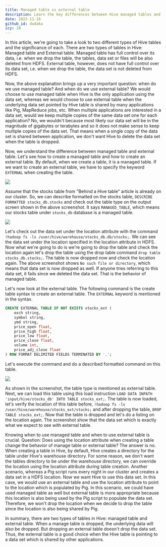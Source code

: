 ```yaml
---
title: Managed table vs external table
description: Learn the key differences between Hive managed tables and external tables, including when to use each type and how dropping tables affects their underlying data in HDFS.
date: 2022-11-16
github_id: dudaka
icy: 10
---
```


In this article, we're going to take a look to two different types of Hive tables and the significance of each. There are two types of tables in Hive: Managed table and External table. Managed table has full control over its data, i.e. when we drop the table, the tables, data set or files will be also deleted from HDFS. External table, however, does not have full control over its data set, i.e. when we drop the table, the data set is not deleted from HDFS.

Now, the above explanation brings up a very important question: when do we use managed table? And when do we use external table? We would choose to use managed table when Hive is the only application using the data set, whereas we would choose to use external table when the underlying data set pointed by Hive table is shared by many applications like Pig, MapReduce jobs, etc. When multiple applications are interested in a data set, would we keep multiple copies of the same data set one for each application? No, we wouldn't because most likely our data set will be in the magnitude of gigabytes or terabytes and so it does not make sense to keep multiple copies of the data set. That means when a single copy of the data set is shared between application, we don't want Hive to delete the data set when the table is dropped.

Now, we understand the difference between managed table and external table. Let's see how to create a managed table and how to create an external table. By default, when we create a table, it is a managed table. If we want to create an external table, we have to specify the keyword `EXTERNAL` when creating the table.

![](assets/managed-table-vs-external-table_managed-table.webp)

Assume that the stocks table from "Behind a Hive table" article is already on our cluster. So, we can describe formatted on the stocks table, `DESCRIBE FORMATTED stocks_db.stocks` and check out the table type on the output screen shown in the above screenshot. It says `MANAGED_TABLE`, which means our stocks table under `stocks_db` database is a managed table.

![](assets/managed-table-vs-external-table_managed-table-check.webp)

Let's check out the data set under the location attribute with the command `!hadoop fs -ls /user/hive/warehouse/stocks_db.db/stocks;`. We can see the data set under the location specified in the location attribute in HDFS. Now what we're going to do is we're going to drop the table and check the location again let's drop the table using the drop table command `drop table stocks_db.stocks;`. The table is now dropped now and check the location again. The above screenshot shows `No such file or directory`, which means that data set is now dropped as well. If anyone tries referring to this data set, it fails since we deleted the data set. That is the behavior of managed table.

Let's now look at the external table. The following command is the create table syntax to create an external table. The `EXTERNAL` keyword is mentioned in the syntax.

```sql
CREATE EXTERNAL TABLE IF NOT EXISTS stocks_ext (
	exch string,
	symbol string,
	ymd string,
	price_open float,
	price_high float,
	price_low float,
	price_close float,
	volume int,
	price_adj_close float
) ROW FORMAT DELIMITED FIELDS TERMINATED BY ',';
```

Let's execute the command and do a described formatted command on this table.

![](assets/managed-table-vs-external-table_external-table.webp)

As shown in the screenshot, the table type is mentioned as external table. Next, we can load this table using this load instruction `LOAD DATA INPATH 'input/hive/stocks_db' INTO TABLE stocks_ext;`. The table is now loaded, let's verify the location of this table before, `!hadoop fs -ls /user/hive/warehouse/stocks_ext/stocks;` and after dropping the table, `DROP TABLE stocks_ext;`. Now that the table is dropped and let's do a listing on the location again. The screenshot show that the data set which is exactly what we expect to see with external table.

Knowing when to use managed table and when to use external table is crucial. Question: Does using the location attribute when creating a table change the behavior of manage table or external table? The answer is no. When creating a table in Hive, by default, Hive creates a directory for the table under Hive's warehouse directory. For some reason, we don't want the tables directory to be under the warehouse directory, we can override the location using the location attribute during table creation. Another scenario, whereas a Pig script runs every night in our cluster and creates a data set in a HDFS location. Now we want Hive to use this data set. In this case, we would use an external table and use the location attribute to point to the location which is populated by Pig. In this scenario, we could have used managed table as well but external table is more appropriate because this location is also being used by the Pig script to populate the data set. Therefore, we won't drop the location when we decide to drop the table since the location is also being shared by Pig.

In summary, there are two types of tables in Hive: managed table and external table. When a manage table is dropped, the underlying data will also be dropped. But dropping an external table doesn't drop the data set. Thus, the external table is a good choice when the Hive table is pointing to a data set which is shared by other applications.
